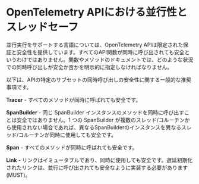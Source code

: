 <!--
# Concurrency and Thread-Safety of OpenTelemetry API
-->

# OpenTelemetry APIにおける並行性とスレッドセーフ

<!--
For languages which support concurrent execution the OpenTelemetry APIs provide
specific guarantees and safeties. Not all of API functions are safe to
be called concurrently. Function and method documentation must explicitly
specify whether it is safe or no to make concurrent calls and in what
situations.
-->

並行実行をサポートする言語については、OpenTelemetry APIは限定された保証と安全性を提供しています。すべてのAPI関数が同時に呼び出されても安全というわけではありません。関数やメソッドのドキュメントでは、どのような状況での同時呼び出しが安全か否かを明示的に指定しなければなりません。

<!--
The following are general recommendations of concurrent call safety of
specific subsets of the API.
-->

以下は、APIの特定のサブセットの同時呼び出しの安全性に関する一般的な推奨事項です。

<!--
**Tracer** - all methods are safe to be called concurrently.
-->

**Tracer** - すべてのメソッドが同時に呼ばれても安全です。

<!--
**SpanBuilder** - It is not safe to concurrently call any methods of the
same SpanBuilder instance. Different instances of SpanBuilder can be safely
used concurrently by different threads/coroutines, provided that no single
SpanBuilder is used by more than one thread/coroutine.
-->

**SpanBuilder** - 同じ SpanBuilder インスタンスのメソッドを同時に呼び出すことは安全ではありません。1 つの SpanBuilder が複数のスレッド/コルーチンから使用されない場合であれば、異なるSpanBuilderのインスタンスを異なるスレッド/コルーチンが同時に使用しても安全です。

<!--
**Span** - All methods of Span are safe to be called concurrently.
-->

**Span** - すべてのメソッドが同時に呼ばれても安全です。

<!--
**Link** - Links are immutable and is safe to be used concurrently. Lazy
initialized links must be implemented to be safe to be called concurrently.
-->

**Link** - リンクはイミュータブルであり、同時に使用しても安全です。遅延初期化されたリンクは、並行に呼び出されても安全なように実装する必要があります(MUST)。
